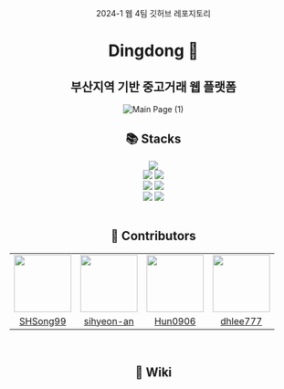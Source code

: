 <div align=center>

2024-1 웹 4팀 깃허브 레포지토리

# Dingdong 🔔

## 부산지역 기반 중고거래 웹 플랫폼
![Main Page (1)](https://github.com/pknu-wap/Dingdong/assets/144617039/c40eb495-a4c9-41b4-80f1-3246b5a7728c)

</div>

<div align=center><h2>📚 Stacks</h2></div>

<div align=center> 
  <img src="https://img.shields.io/badge/React-61DAFB?style=for-the-badge&logo=react&logoColor=black"> 
  <br>
  
  <img src="https://img.shields.io/badge/Spring-6DB33F?style=for-the-badge&logo=spring&logoColor=white">
  <img src="https://img.shields.io/badge/visual studio code-007ACC?style=for-the-badge&logo=visualstudiocode&logoColor=white">
  <br>
  
  <img src="https://img.shields.io/badge/notion-000000?style=for-the-badge&logo=notion&logoColor=white">
  <img src="https://img.shields.io/badge/discord-5865f2?style=for-the-badge&logo=discord&logoColor=white">
  <br>
  
  <img src="https://img.shields.io/badge/github-181717?style=for-the-badge&logo=github&logoColor=white">
  <img src="https://img.shields.io/badge/git-F05032?style=for-the-badge&logo=git&logoColor=white">
  <br>
</div>

<br>

<div align=center><h2>🐥 Contributors</h2></div>

<div align=center>
<table>
  <tr>
    <td align="center"><a href="https://github.com/SHSong99"><img src="https://avatars.githubusercontent.com/u/161740297?v=4" width="100px;" alt=""/>
    <td align="center"><a href="https://github.com/sihyeon-an"><img src="https://avatars.githubusercontent.com/u/144617039?v=4" width="100px;" alt=""/>
    <td align="center"><a href="https://github.com/Hun0906"><img src="https://avatars.githubusercontent.com/u/134472292?v=4" width="100px;" alt=""/>
    <td align="center"><a href="https://github.com/dhlee777"><img src="https://avatars.githubusercontent.com/u/117627976?v=4" width="100px;" alt=""/>
  </tr>
    <tr>
    <td align="center"><a href="https://github.com/SHSong99" title="Code">SHSong99</a></td>
    <td align="center"><a href="https://github.com/sihyeon-an" title="Code">sihyeon-an</a></td>
    <td align="center"><a href="https://github.com/Hun0906" title="Code">Hun0906</a></td>
    <td align="center"><a href="https://github.com/dhlee777" title="Code">dhlee777</a></td>
  </tr>
</table>
</div>

<br>

<div align=center><h2>📑 Wiki</h2></div>
